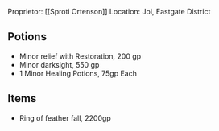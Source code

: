 Proprietor: [[Sproti Ortenson]]
Location: Jol, Eastgate District

## Potions


* Minor relief with Restoration, 200 gp 
* Minor darksight, 550 gp
* 1 Minor Healing Potions, 75gp Each

## Items

- Ring of feather fall, 2200gp


